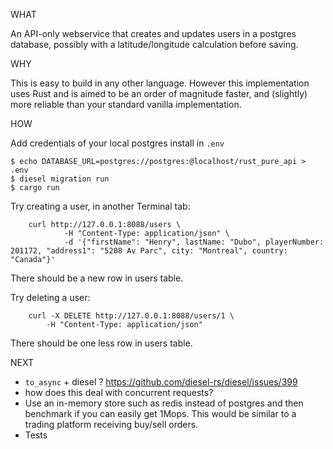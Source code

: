 WHAT

An API-only webservice that creates and updates users in a postgres database, possibly with a latitude/longitude calculation before saving.

WHY

This is easy to build in any other language. However this implementation uses Rust and is aimed to be an order of magnitude faster, and (slightly) more reliable than your standard vanilla implementation.

HOW

Add credentials of your local postgres install in `.env`

    $ echo DATABASE_URL=postgres://postgres:@localhost/rust_pure_api > .env
    $ diesel migration run
    $ cargo run

Try creating a user, in another Terminal tab:

```
    curl http://127.0.0.1:8088/users \                                                                                                
            -H "Content-Type: application/json" \
            -d '{"firstName": "Henry", lastName: "Dubo", playerNumber: 201172, "address1": "5208 Av Parc", city: "Montreal", country: "Canada"}'
```

There should be a new row in users table.

Try deleting a user:

```
    curl -X DELETE http://127.0.0.1:8088/users/1 \
        -H "Content-Type: application/json"
```

There should be one less row in users table.


NEXT

* `to_async` + diesel ? https://github.com/diesel-rs/diesel/issues/399
* how does this deal with concurrent requests?
* Use an in-memory store such as redis instead of postgres and then benchmark if you can easily get 1Mops. This would be similar to a trading platform receiving buy/sell orders.
* Tests